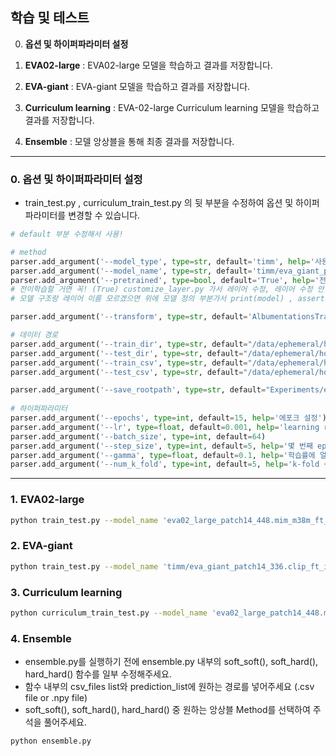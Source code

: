 ## 학습 및 테스트

0. **옵션 및 하이퍼파라미터 설정**

2. **EVA02-large** : EVA02-large 모델을 학습하고 결과를 저장합니다.

   
4. **EVA-giant** : EVA-giant 모델을 학습하고 결과를 저장합니다.

   
6. **Curriculum learning** : EVA-02-large Curriculum learning 모델을 학습하고 결과를 저장합니다.

   
8. **Ensemble** : 모델 앙상블을 통해 최종 결과를 저장합니다.

---

### 0. 옵션 및 하이퍼파라미터 설정

- train_test.py , curriculum_train_test.py 의 뒷 부분을 수정하여 옵션 및 하이퍼파라미터를 변경할 수 있습니다.

```python
# default 부분 수정해서 사용!

# method
parser.add_argument('--model_type', type=str, default='timm', help='사용할 모델 이름 : model_selector.py 중 선택')
parser.add_argument('--model_name', type=str, default='timm/eva_giant_patch14_336.clip_ft_in1k', help='model/timm_model_name.txt 에서 확인, 아키텍처 확인은 "https://github.com/huggingface/pytorch-image-models/tree/main/timm/models"')
parser.add_argument('--pretrained', type=bool, default='True', help='전이학습 or 학습된 가중치 가져오기 : True / 전체학습 : False')
# 전이학습할 거면 꼭! (True) customize_layer.py 가서 레이어 수정, 레이어 수정 안할 거면 가서 레이어 구조 변경 부분만 주석해서 사용 (어떤 레이어 열지는 알아야함)
# 모델 구조랑 레이어 이름 모르겠으면 위에 모델 정의 부분가서 print(model) , assert False 주석 풀어서 확인하기

parser.add_argument('--transform', type=str, default='AlbumentationsTransform', help='transform class 선택 torchvision or albumentation / dataloader.py code 참고')

# 데이터 경로
parser.add_argument('--train_dir', type=str, default="/data/ephemeral/home/data/train", help='훈련 데이터셋 루트 디렉토리 경로') # "/data/ephemeral/home/data/train"
parser.add_argument('--test_dir', type=str, default="/data/ephemeral/home/data/test", help='테스트 데이터셋 루트 디렉토리 경로') # "/data/ephemeral/home/data/test"
parser.add_argument('--train_csv', type=str, default="/data/ephemeral/home/data/train.csv", help='훈련 데이터셋 csv 파일 경로') # "/data/ephemeral/home/data/train.csv"
parser.add_argument('--test_csv', type=str, default="/data/ephemeral/home/data/test.csv", help='테스트 데이터셋 csv 파일 경로') # "/data/ephemeral/home/data/test.csv"

parser.add_argument('--save_rootpath', type=str, default="Experiments/eva_giant_mlp_gelu", help='가중치, log, tensorboard 그래프 저장을 위한 path 실험명으로 디렉토리 구성')
    
# 하이퍼파라미터
parser.add_argument('--epochs', type=int, default=15, help='에포크 설정')
parser.add_argument('--lr', type=float, default=0.001, help='learning rage')
parser.add_argument('--batch_size', type=int, default=64)
parser.add_argument('--step_size', type=int, default=5, help='몇 번째 epoch 마다 학습률 줄일 지 선택')
parser.add_argument('--gamma', type=float, default=0.1, help='학습률에 얼마를 곱하여 줄일 지 선택')
parser.add_argument('--num_k_fold', type=int, default=5, help='k-fold 수 설정')
```

---

### 1. EVA02-large
```bash
python train_test.py --model_name 'eva02_large_patch14_448.mim_m38m_ft_in22k_in1k'
```

### 2. EVA-giant
```bash
python train_test.py --model_name 'timm/eva_giant_patch14_336.clip_ft_in1k'
```

### 3. Curriculum learning
```bash
python curriculum_train_test.py --model_name 'eva02_large_patch14_448.mim_m38m_ft_in22k_in1k'
```

### 4. Ensemble

- ensemble.py를 실행하기 전에 ensemble.py 내부의 soft_soft(), soft_hard(), hard_hard() 함수를 일부 수정해주세요.
- 함수 내부의 csv_files list와 prediction_list에 원하는 경로를 넣어주세요 (.csv file or .npy file)
- soft_soft(), soft_hard(), hard_hard() 중 원하는 앙상블 Method를 선택하여 주석을 풀어주세요.

```bash
python ensemble.py
```
